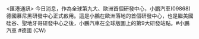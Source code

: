 <匯港通訊>      今日消息，作為全球第九大、歐洲首個研發中心，小鵬汽車(09868)德國慕尼黑研發中心正式啟用。這是小鵬在歐洲落地的首個研發中心，也是繼美國硅谷、聖地牙哥研發中心之後，小鵬汽車在全球版圖上的第9大研發站點。#小鵬汽車  #德國 (CW)